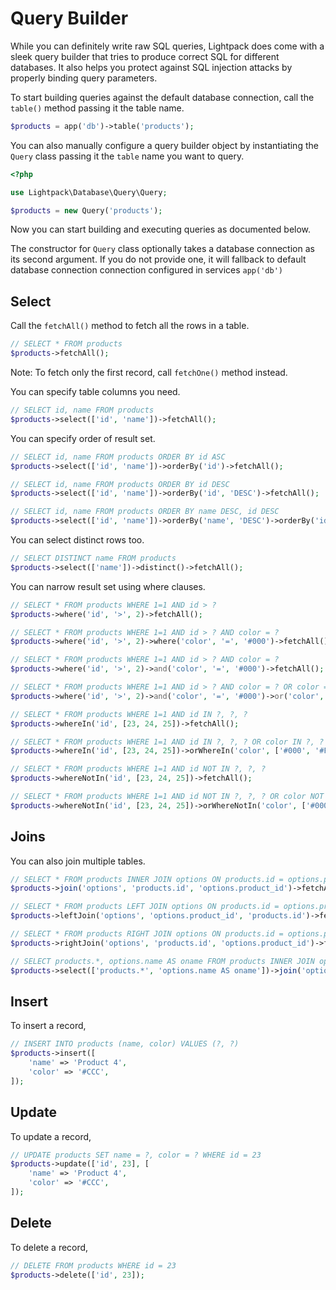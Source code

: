 # Query Builder

While you can definitely write raw SQL queries, Lightpack does come with a sleek query builder that tries to 
produce correct SQL for different databases. It also helps you protect against SQL injection attacks by properly binding query parameters.

To start building queries against the default database connection, call the <code>table()</code> method passing it the table 
name.

```php
$products = app('db')->table('products');
```

You can also manually configure a query builder object by instantiating the <code>Query</code> class passing it the <code>table</code> name you want to query.

```php
<?php

use Lightpack\Database\Query\Query;

$products = new Query('products');
```

Now you can start building and executing queries as documented below.

<p class="tip">The constructor for <code>Query</code> class optionally takes a database connection as its second argument. If you do not provide one, it will fallback to default database connection connection configured in services <code>app('db')</code></p>

## Select

Call the <code>fetchAll()</code> method to fetch all the rows in a table.

```php
// SELECT * FROM products
$products->fetchAll();
```

<p class="tip">Note: To fetch only the first record, call <code>fetchOne()</code> method instead.</p>

You can specify table columns you need.

```php
// SELECT id, name FROM products
$products->select(['id', 'name'])->fetchAll();
```

You can specify order of result set.

```php
// SELECT id, name FROM products ORDER BY id ASC
$products->select(['id', 'name'])->orderBy('id')->fetchAll();

// SELECT id, name FROM products ORDER BY id DESC
$products->select(['id', 'name'])->orderBy('id', 'DESC')->fetchAll();

// SELECT id, name FROM products ORDER BY name DESC, id DESC
$products->select(['id', 'name'])->orderBy('name', 'DESC')->orderBy('id', 'DESC')->fetchAll();
```

You can select distinct rows too.

```php
// SELECT DISTINCT name FROM products
$products->select(['name'])->distinct()->fetchAll();
```

You can narrow result set using where clauses.

```php
// SELECT * FROM products WHERE 1=1 AND id > ?
$products->where('id', '>', 2)->fetchAll();

// SELECT * FROM products WHERE 1=1 AND id > ? AND color = ?
$products->where('id', '>', 2)->where('color', '=', '#000')->fetchAll();

// SELECT * FROM products WHERE 1=1 AND id > ? AND color = ?
$products->where('id', '>', 2)->and('color', '=', '#000')->fetchAll();

// SELECT * FROM products WHERE 1=1 AND id > ? AND color = ? OR color = ?
$products->where('id', '>', 2)->and('color', '=', '#000')->or('color', '=', '#FFF')->fetchAll();

// SELECT * FROM products WHERE 1=1 AND id IN ?, ?, ?
$products->whereIn('id', [23, 24, 25])->fetchAll();

// SELECT * FROM products WHERE 1=1 AND id IN ?, ?, ? OR color IN ?, ?
$products->whereIn('id', [23, 24, 25])->orWhereIn('color', ['#000', '#FFF'])->fetchAll();

// SELECT * FROM products WHERE 1=1 AND id NOT IN ?, ?, ?
$products->whereNotIn('id', [23, 24, 25])->fetchAll();

// SELECT * FROM products WHERE 1=1 AND id NOT IN ?, ?, ? OR color NOT IN ?, ?
$products->whereNotIn('id', [23, 24, 25])->orWhereNotIn('color', ['#000', '#FFF'])->fetchAll();
```

## Joins

You can also join multiple tables.

```php
// SELECT * FROM products INNER JOIN options ON products.id = options.product_id
$products->join('options', 'products.id', 'options.product_id')->fetchAll();

// SELECT * FROM products LEFT JOIN options ON products.id = options.product_id
$products->leftJoin('options', 'options.product_id', 'products.id')->fetchAll();

// SELECT * FROM products RIGHT JOIN options ON products.id = options.product_id
$products->rightJoin('options', 'products.id', 'options.product_id')->fetchAll();

// SELECT products.*, options.name AS oname FROM products INNER JOIN options ON products.id = options.product_id
$products->select(['products.*', 'options.name AS oname'])->join('options', 'products.id', 'options.product_id')->fetchAll();
```

## Insert

To insert a record, 

```php
// INSERT INTO products (name, color) VALUES (?, ?)
$products->insert([
    'name' => 'Product 4',
    'color' => '#CCC',
]);
```

## Update

To update a record,

```php
// UPDATE products SET name = ?, color = ? WHERE id = 23
$products->update(['id', 23], [
    'name' => 'Product 4',
    'color' => '#CCC',
]);
```

## Delete

To delete a record,

```php
// DELETE FROM products WHERE id = 23
$products->delete(['id', 23]);
```